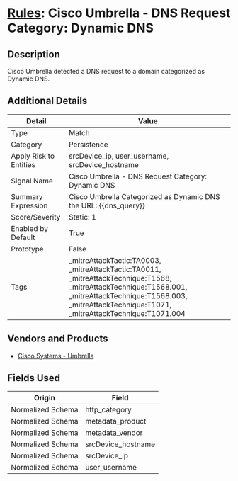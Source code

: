 # [Rules](README.md): Cisco Umbrella - DNS Request Category: Dynamic DNS

## Description
Cisco Umbrella detected a DNS request to a domain categorized as Dynamic DNS.

## Additional Details
|Detail|Value|
|----|----|
|Type|Match|
|Category|Persistence|
|Apply Risk to Entities|srcDevice_ip, user_username, srcDevice_hostname|
|Signal Name|Cisco Umbrella - DNS Request Category: Dynamic DNS|
|Summary Expression|Cisco Umbrella Categorized as Dynamic DNS the URL: {{dns_query}}|
|Score/Severity|Static: 1|
|Enabled by Default|True|
|Prototype|False|
|Tags|_mitreAttackTactic:TA0003, _mitreAttackTactic:TA0011, _mitreAttackTechnique:T1568, _mitreAttackTechnique:T1568.001, _mitreAttackTechnique:T1568.003, _mitreAttackTechnique:T1071, _mitreAttackTechnique:T1071.004|
## Vendors and Products
- [Cisco Systems - Umbrella](../products/5ba50e74-3c05-4ea8-aeaf-5efde588c60f.md)


## Fields Used

|Origin|Field|
|----|----|
|Normalized Schema|http_category|
|Normalized Schema|metadata_product|
|Normalized Schema|metadata_vendor|
|Normalized Schema|srcDevice_hostname|
|Normalized Schema|srcDevice_ip|
|Normalized Schema|user_username|


